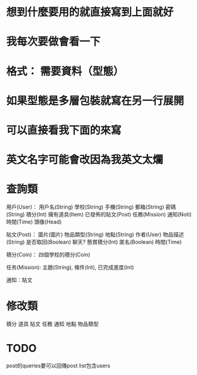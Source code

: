 # 想到什麼要用的就直接寫到上面就好
# 我每次要做會看一下

# 格式： 需要資料（型態）
# 如果型態是多層包裝就寫在另一行展開
# 可以直接看我下面的來寫
# 英文名字可能會改因為我英文太爛

# 查詢類
用戶(User)： 用戶名(String) 學校(String) 手機(String) 郵箱(String) 密碼(String) 積分(Int) 擁有道具(Item) 已發佈的貼文(Post) 任務(Mission) 通知(Noti) 時間(Time) 頭像(Head)

貼文(Post)： 圖片(圖片) 物品類型(String) 地點(String) 作者(User) 物品描述(String) 是否取回(Boolean) 聊天? 懸賞積分(Int) 匿名(Boolean) 時間(Time)

積分(Coin)： 四個學校的積分(Coin) 

任务(Mission): 主題(String), 條件(Int), 已完成進度(Int)

通知：貼文


# 修改類

積分 道具 貼文 任務 通知 地點 物品類型

# TODO
post的queries要可以回傳post list包含users